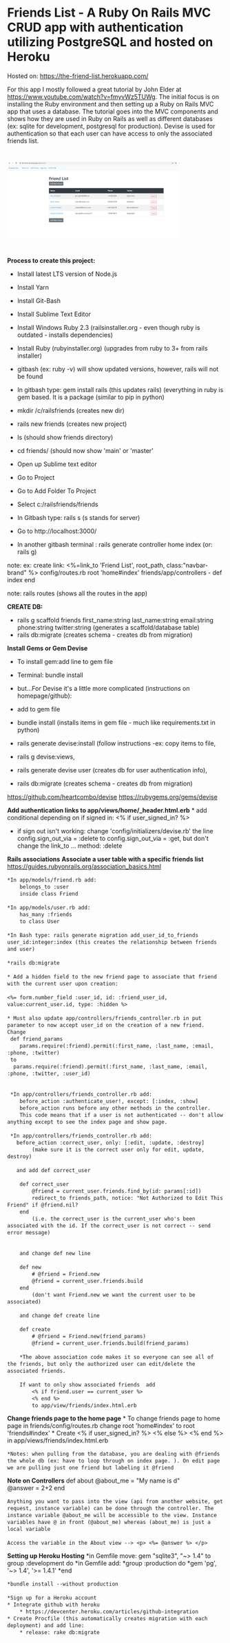 # Friends List - A Ruby On Rails MVC CRUD app with authentication utilizing PostgreSQL and hosted on Heroku

Hosted on: https://the-friend-list.herokuapp.com/

For this app I mostly followed a great tutorial by John Elder at https://www.youtube.com/watch?v=fmyvWz5TUWg. The initial focus is on installing the Ruby environment and then setting up a Ruby on Rails MVC app that uses a database. The tutorial goes into the MVC components and shows how they are used in Ruby on Rails as well as different databases (ex: sqlite for development, postgresql for production). Devise is used for authentication so that each user can have access to only the associated friends list. 

#


<img src="images/friend.png" width="400" >



#

**Process to create this project:**
* Install latest LTS version of Node.js
* Install Yarn
* Install Git-Bash
* Install Sublime Text Editor
* Install Windows Ruby 2.3 (railsinstaller.org - even though ruby is outdated - installs dependencies)
* Install Ruby (rubyinstaller.org) (upgrades from ruby to 3+ from rails installer)

* gitbash (ex: ruby -v) will show updated versions, however, rails will not be found
* In gitbash type: gem install rails (this updates rails) (everything in ruby is gem based. It is a package (similar to pip in python)

* mkdir /c/railsfriends (creates new dir)

* rails new friends (creates new project)
* ls (should show friends directory)
* cd friends/ (should now show 'main' or 'master'
* Open up Sublime text editor
* Go to Project
* Go to Add Folder To Project
* Select c:/railsfriends/friends

* In Gitbash type: rails s (s stands for server)
* Go to http://localhost:3000/
* In another gitbash terminal : rails generate controller home index (or: rails g)


note: ex: create link: <%=link_to 'Friend List', root_path, class:"navbar-brand" %> config/routes.rb  root 'home#index'
friends/app/controllers - def index end


note: rails routes (shows all the routes in the app)

**CREATE DB:**
* rails g scaffold friends first_name:string last_name:string email:string phone:string twitter:string (generates a scaffold/database table)
* rails db:migrate (creates schema - creates db from migration)


**Install Gems or Gem Devise** 
* To install gem:add line to gem file
* Terminal: bundle install

* but...For Devise it's a little more complicated (instructions on homepage/github):

* add to gem file
* bundle install (installs items in gem file - much like requirements.txt in python)
* rails generate devise:install (follow instructions -ex: copy items to file, 
* rails g devise:views,
* rails generate devise user (creates db for user authentication info), 
* rails db:migrate  (creates schema - creates db from migration)

https://github.com/heartcombo/devise
https://rubygems.org/gems/devise

**Add authentication links to app/views/home/_header.html.erb**
		* add conditional depending on if signed in: <% if user_signed_in? %>

* if sign out isn't working: change 'config/initializers/devise.rb' the line config.sign_out_via = :delete to config.sign_out_via = :get, but don't change the link_to ... method: :delete

**Rails associations**
**Associate a user table with a specific friends list**
https://guides.rubyonrails.org/association_basics.html

	*In app/models/friend.rb add:
		belongs_to :user
		inside class Friend

	*In app/models/user.rb add:
		has_many :friends
		to class User

	*In Bash type: rails generate migration add_user_id_to_friends user_id:integer:index (this creates the relationship between friends and user)

	*rails db:migrate

	* Add a hidden field to the new friend page to associate that friend with the current user upon creation:

	<%= form.number_field :user_id, id: :friend_user_id, value:current_user.id, type: :hidden %>

	* Must also update app/controllers/friends_controller.rb in put parameter to now accept user_id on the creation of a new friend. Change
	 def friend_params  
	 	params.require(:friend).permit(:first_name, :last_name, :email, :phone, :twitter)
	 to
      params.require(:friend).permit(:first_name, :last_name, :email, :phone, :twitter, :user_id)


     *In app/controllers/friends_controller.rb add:
     	before_action :authenticate_user!, except: [:index, :show]
     	before_action runs before any other methods in the controller. 
     	This code means that if a user is not authenticated -- don't allow anything except to see the index page and show page. 

     *In app/controllers/friends_controller.rb add:
       before_action :correct_user, only: [:edit, :update, :destroy]
       		(make sure it is the correct user only for edit, update, destroy)

       and add def correct_user

        def correct_user
	    	@friend = current_user.friends.find_by(id: params[:id])
	    	redirect_to friends_path, notice: "Not Authorized to Edit This Friend" if @friend.nil?
	  	end
	  		(i.e. the correct_user is the current_user who's been associated with the id. If the correct_user is not correct -- send error message)


	  	and change def new line

	  	def new
    		# @friend = Friend.new
    		@friend = current_user.friends.build
    	end
    		(don't want Friend.new we want the current user to be associated)

		and change def create line
		
		def create
		    # @friend = Friend.new(friend_params)
		    @friend = current_user.friends.build(friend_params)

		*The above association code makes it so everyone can see all of the friends, but only the authorized user can edit/delete the associated friends. 

		If want to only show associated friends  add
			<% if friend.user == current_user %>
			<% end %> 
			to app/view/friends/index.html.erb

**Change friends page to the home page**
	* To change friends page to home page in friends/config/routes.rb
		change   root 'home#index'  to  root 'friends#index'
	* Create <% if user_signed_in? %> <% else %> <% end %> in app/views/friends/index.html.erb

	*Notes: when pulling from the database, you are dealing with @friends the whole db (ex: have to loop through on index page. ). On edit page we are pulling just one friend but labeling it @friend 

**Note on Controllers**
	def about
		@about_me = "My name is d"  
		@answer = 2+2
	end

	Anything you want to pass into the view (api from another website, get request, instance variable) can be done through the controller. The instance variable @about_me will be accessible to the view. Instance variables have @ in front (@about_me) whereas (about_me) is just a local variable

	Access the variable in the About view --> <p> <%= @answer %> </p>

**Setting up Heroku Hosting**
 	*in Gemfile move: gem "sqlite3", "~> 1.4" to group :development do
 	*in Gemfile add:
 		*group :production do
  		*gem 'pg', '~> 1.4', '>= 1.4.1'
 		*end

 	*bundle install --without production

	*Sign up for a Heroku account
	* Integrate github with heroku
		* https://devcenter.heroku.com/articles/github-integration
	* Create Procfile (this automatically creates migration with each deployment) and add line:
		* release: rake db:migrate